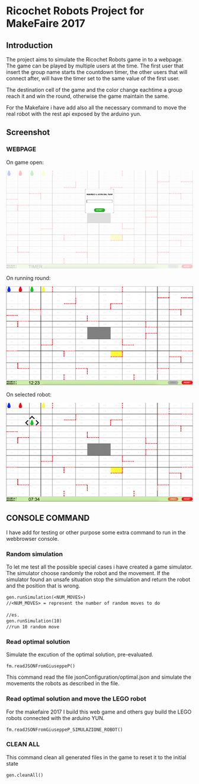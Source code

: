 # Ricochet Robots Project for MakeFaire 2017 #

## Introduction ##
The project aims to simulate the Ricochet Robots game in to a webpage.
The game can be played by multiple users at the time. The first user that insert the group name starts the countdown timer, the other users that will connect after, will have the timer set to the same value of the first user.

The destination cell of the game and the color change eachtime a group reach it and win the round, otherwise the game maintain the same.

For the Makefaire i have add also all the necessary command to move the real robot with the rest api exposed by the arduino yun.
## Screenshot ##

### WEBPAGE ###
On game open:

![index](README_DATA/img/screenshot_start.png "Index webpage")

On running round:

![running game](README_DATA/img/screenshot_running_game.png "Running Game")

On selected robot:

![selected robot](README_DATA/img/screenshot_selected_robot.png "Selected robot")

## CONSOLE COMMAND ##

I have add for testing or other purpose some extra command to run in the webbrowser console.

### Random simulation ###

To let me test all the possible special cases i have created a game simulator.
The simulator choose randomly the robot and the movement. 
If the simulator found an unsafe situation stop the simulation and return the robot and the position that is wrong.

```
gen.runSimulation(<NUM_MOVES>)
//<NUM_MOVES> = represent the number of random moves to do

//es.
gen.runSimulation(10)
//run 10 random move
```

### Read optimal solution ###

Simulate the excution of the optimal solution, pre-evaluated.
```
fm.readJSONFromGiuseppeP()
```
This command read the file jsonConfiguration/optimal.json and simulate the movements the robots as described in the file.

### Read optimal solution and move the LEGO robot ###

For the makefaire 2017 I build this web game and others guy build the LEGO robots connected with the arduino YUN.

```
fm.readJSONFromGiuseppeP_SIMULAZIONE_ROBOT()
```

### CLEAN ALL ###

This command clean all generated files in the game to reset it to the initial state

```
gen.cleanAll()
```